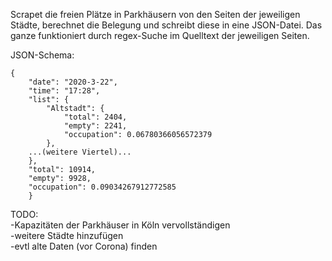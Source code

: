 Scrapet die freien Plätze in Parkhäusern von den Seiten der jeweiligen Städte, berechnet die Belegung und schreibt diese in eine JSON-Datei. Das ganze funktioniert durch regex-Suche im Quelltext der jeweiligen Seiten.

JSON-Schema:

    {
        "date": "2020-3-22",    
        "time": "17:28",    
        "list": {    
            "Altstadt": {            
                "total": 2404,            
                "empty": 2241,
                "occupation": 0.06780366056572379
            },
        ...(weitere Viertel)...
        },
        "total": 10914,
        "empty": 9928,
        "occupation": 0.09034267912772585
        }

TODO:    
-Kapazitäten der Parkhäuser in Köln vervollständigen  
-weitere Städte hinzufügen  
-evtl alte Daten (vor Corona) finden
